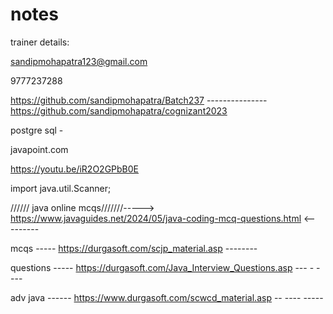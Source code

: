 # notes

trainer details:

sandipmohapatra123@gmail.com

9777237288



https://github.com/sandipmohapatra/Batch237 ---------------
https://github.com/sandipmohapatra/cognizant2023

postgre sql -


javapoint.com




https://youtu.be/iR2O2GPbB0E


import java.util.Scanner;


////// java online mcqs///////----->    https://www.javaguides.net/2024/05/java-coding-mcq-questions.html   <---------



mcqs -----        https://durgasoft.com/scjp_material.asp     --------


questions -----    https://durgasoft.com/Java_Interview_Questions.asp  --- - - ---


adv java ------   https://www.durgasoft.com/scwcd_material.asp   -- ----  -----






